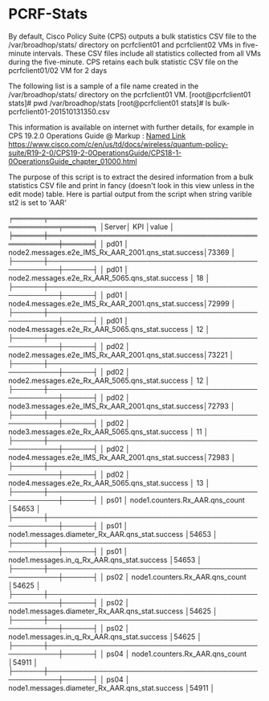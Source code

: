 # PCRF-Stats
By default, Cisco Policy Suite (CPS) outputs a bulk statistics CSV file to the /var/broadhop/stats/ directory 
on pcrfclient01 and pcrfclient02 VMs in five-minute intervals. These CSV files include all statistics collected 
from all VMs during the five-minute. CPS retains each bulk statistic CSV file on the pcrfclient01/02 VM for 2 days

The following list is a sample of a file name created in the /var/broadhop/stats/ directory on the pcrfclient01 VM.
				[root@pcrfclient01 stats]# pwd
				/var/broadhop/stats
				[root@pcrfclient01 stats]# ls
				bulk-pcrfclient01-201510131350.csv
        
This information is available on internet with further details, for example in CPS 19.2.0 Operations Guide @ 
Markup :  [Named Link](https://www.cisco.com/c/en/us/td/docs/wireless/quantum-policy-suite/R19-2-0/CPS19-2-0OperationsGuide/CPS18-1-0OperationsGuide_chapter_01000.html/ "CPS 19.2.0 Operations Guide")
https://www.cisco.com/c/en/us/td/docs/wireless/quantum-policy-suite/R19-2-0/CPS19-2-0OperationsGuide/CPS18-1-0OperationsGuide_chapter_01000.html

The purpose of this script is to extract the desired information from a bulk statistics CSV file and print in fancy (doesn't look in this view unless in the edit mode) table. Here is partial output from the script when string varible st2 is set to 'AAR' 

╒══════╤════════════════════════════════════════════════════╤══════╕
│Server│ KPI                                                │value │
╞══════╪════════════════════════════════════════════════════╪══════╡
│ pd01 │ node2.messages.e2e_IMS_Rx_AAR_2001.qns_stat.success│73369 │
├──────┼────────────────────────────────────────────────────┼──────┤
│ pd01 │ node2.messages.e2e_Rx_AAR_5065.qns_stat.success    │   18 │
├──────┼────────────────────────────────────────────────────┼──────┤
│ pd01 │ node4.messages.e2e_IMS_Rx_AAR_2001.qns_stat.success│72999 │
├──────┼────────────────────────────────────────────────────┼──────┤
│ pd01 │ node4.messages.e2e_Rx_AAR_5065.qns_stat.success    │   12 │
├──────┼────────────────────────────────────────────────────┼──────┤
│ pd02 │ node2.messages.e2e_IMS_Rx_AAR_2001.qns_stat.success│73221 │
├──────┼────────────────────────────────────────────────────┼──────┤
│ pd02 │ node2.messages.e2e_Rx_AAR_5065.qns_stat.success    │   12 │
├──────┼────────────────────────────────────────────────────┼──────┤
│ pd02 │ node3.messages.e2e_IMS_Rx_AAR_2001.qns_stat.success│72793 │
├──────┼────────────────────────────────────────────────────┼──────┤
│ pd02 │ node3.messages.e2e_Rx_AAR_5065.qns_stat.success    │   11 │
├──────┼────────────────────────────────────────────────────┼──────┤
│ pd02 │ node4.messages.e2e_IMS_Rx_AAR_2001.qns_stat.success│72983 │
├──────┼────────────────────────────────────────────────────┼──────┤
│ pd02 │ node4.messages.e2e_Rx_AAR_5065.qns_stat.success    │   13 │
├──────┼────────────────────────────────────────────────────┼──────┤
│ ps01 │ node1.counters.Rx_AAR.qns_count                    │54653 │
├──────┼────────────────────────────────────────────────────┼──────┤
│ ps01 │ node1.messages.diameter_Rx_AAR.qns_stat.success    │54653 │
├──────┼────────────────────────────────────────────────────┼──────┤
│ ps01 │ node1.messages.in_q_Rx_AAR.qns_stat.success        │54653 │
├──────┼────────────────────────────────────────────────────┼──────┤
│ ps02 │ node1.counters.Rx_AAR.qns_count                    │54625 │
├──────┼────────────────────────────────────────────────────┼──────┤
│ ps02 │ node1.messages.diameter_Rx_AAR.qns_stat.success    │54625 │
├──────┼────────────────────────────────────────────────────┼──────┤
│ ps02 │ node1.messages.in_q_Rx_AAR.qns_stat.success        │54625 │
├──────┼────────────────────────────────────────────────────┼──────┤
│ ps04 │ node1.counters.Rx_AAR.qns_count                    │54911 │
├──────┼────────────────────────────────────────────────────┼──────┤
│ ps04 │ node1.messages.diameter_Rx_AAR.qns_stat.success    │54911 │
